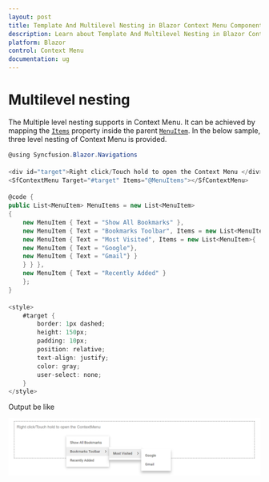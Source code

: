 ```yaml
---
layout: post
title: Template And Multilevel Nesting in Blazor Context Menu Component | Syncfusion 
description: Learn about Template And Multilevel Nesting in Blazor Context Menu component of Syncfusion, and more details.
platform: Blazor
control: Context Menu
documentation: ug
---
```


# Multilevel nesting

The Multiple level nesting supports in Context Menu. It can be achieved by mapping the [`Items`](https://help.syncfusion.com/cr/blazor/Syncfusion.Blazor~Syncfusion.Blazor.Navigations.SfMenu~Items.html)
property inside the parent [`MenuItem`](https://help.syncfusion.com/cr/blazor/Syncfusion.Blazor~Syncfusion.Blazor.Navigations.ContextMenuItem.html). In the below sample, three level nesting of Context Menu is provided.

```csharp
@using Syncfusion.Blazor.Navigations

<div id="target">Right click/Touch hold to open the Context Menu </div>
<SfContextMenu Target="#target" Items="@MenuItems"></SfContextMenu>

@code {
public List<MenuItem> MenuItems = new List<MenuItem>
{
    new MenuItem { Text = "Show All Bookmarks" },
    new MenuItem { Text = "Bookmarks Toolbar", Items = new List<MenuItem>{
    new MenuItem { Text = "Most Visited", Items = new List<MenuItem>{
    new MenuItem { Text = "Google"},
    new MenuItem { Text = "Gmail"} }
    } } },
    new MenuItem { Text = "Recently Added" }
    };
}

<style>
    #target {
        border: 1px dashed;
        height: 150px;
        padding: 10px;
        position: relative;
        text-align: justify;
        color: gray;
        user-select: none;
    }
</style>

```

Output be like

![Context Menu Sample](./images/cm-multilevel.png)